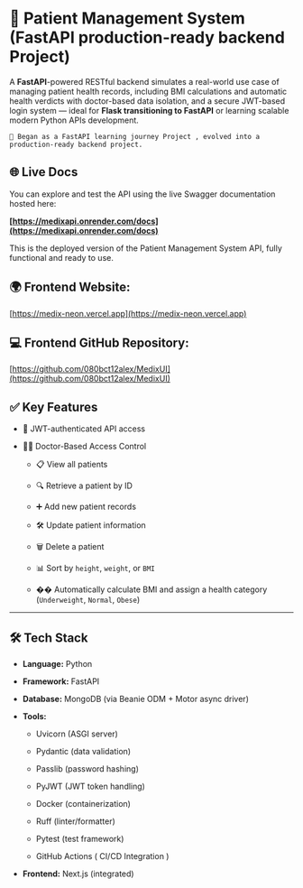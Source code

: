 # 🧠 Patient Management System  (FastAPI production-ready backend  Project)

A **FastAPI**-powered RESTful backend simulates a real-world use case of managing patient health records, including BMI calculations and automatic health verdicts with doctor-based data isolation, and a secure JWT-based login system — ideal for **Flask transitioning to FastAPI** or learning  scalable modern Python APIs development.

    📌 Began as a FastAPI learning journey Project , evolved into a production-ready backend project.


## 🌐 Live Docs

You can explore and test the API using the live Swagger documentation hosted here:

**[https://medixapi.onrender.com/docs](https://medixapi.onrender.com/docs)**

This is the deployed version of the Patient Management System API, fully functional and ready to use.

## 🌍 **Frontend Website:**  
  [https://medix-neon.vercel.app](https://medix-neon.vercel.app) 

##  💻 **Frontend GitHub Repository:**  
  [https://github.com/080bct12alex/MedixUI](https://github.com/080bct12alex/MedixUI)



## ✅ Key Features

-   🔐 JWT-authenticated API access
    
-   👨‍⚕️ Doctor-Based Access Control
      -   📋 View all patients
    
      -   🔍 Retrieve a patient by ID
    
      -   ➕ Add new patient records
    
      -   🛠 Update patient information
    
      -   🗑 Delete a patient
    
      -   📊 Sort by `height`, `weight`, or `BMI`
    
      -   �� Automatically calculate BMI and assign a health category (`Underweight`, `Normal`, `Obese`)
    

----------

## 🛠 Tech Stack

-   **Language:** Python
    
-   **Framework:** FastAPI
    
-   **Database:** MongoDB (via Beanie ODM + Motor async driver)
    
-   **Tools:**
    
    -   Uvicorn (ASGI server)
        
    -   Pydantic (data validation)
        
    -   Passlib (password hashing)
        
    -   PyJWT (JWT token handling)
        
    -   Docker (containerization)
        
    -   Ruff (linter/formatter)
        
    -   Pytest (test framework)
    
    -  GitHub Actions ( CI/CD Integration )
    
        
-   **Frontend:** Next.js (integrated)
